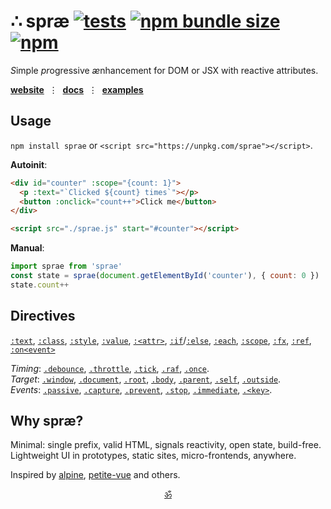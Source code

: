 # ∴ spræ [![tests](https://github.com/dy/sprae/actions/workflows/node.js.yml/badge.svg)](https://github.com/dy/sprae/actions/workflows/node.js.yml) [![npm bundle size](https://img.shields.io/bundlephobia/minzip/sprae?color=white)](https://bundlephobia.com/package/sprae) [![npm](https://img.shields.io/npm/v/sprae?color=0969da)](https://www.npmjs.com/package/sprae)

<em>S</em>imple <em>pr</em>ogressive <em>æ</em>nhancement for DOM or JSX with reactive attributes.

[**website**](https://dy.github.io/sprae)  ⋮  [**docs**](https://dy.github.io/sprae/docs)  ⋮  [**examples**](https://dy.github.io/sprae/drops)


## Usage

`npm install sprae` or `<script src="https://unpkg.com/sprae"></script>`.

**Autoinit**:

```html
<div id="counter" :scope="{count: 1}">
  <p :text="`Clicked ${count} times`"></p>
  <button :onclick="count++">Click me</button>
</div>

<script src="./sprae.js" start="#counter"></script>
```

**Manual**:

```js
import sprae from 'sprae'
const state = sprae(document.getElementById('counter'), { count: 0 })
state.count++
```

## Directives

[`:text`](docs.md#text), [`:class`](docs.md#class), [`:style`](docs.md#style), [`:value`](docs.md#value), [`:<attr>`](docs.md#attr), [`:if`](docs.md#if)/[`:else`](docs.md#else), [`:each`](docs.md#each), [`:scope`](docs.md#scope), [`:fx`](docs.md#fx), [`:ref`](docs.md#ref), [`:on<event>`](docs.md#onevent)

_Timing_: [`.debounce`](docs.md#debounce), [`.throttle`](docs.md#throttle), [`.tick`](docs.md#tick), [`.raf`](docs.md#raf), [`.once`](docs.md#once).<br>
_Target_: [`.window`](docs.md#targets), [`.document`](docs.md#targets), [`.root`](docs.md#targets), [`.body`](docs.md#targets), [`.parent`](docs.md#targets), [`.self`](docs.md#targets), [`.outside`](docs.md#targets).<br>
_Events_: [`.passive`](docs.md#events), [`.capture`](docs.md#events), [`.prevent`](docs.md#prevent), [`.stop`](docs.md#stop), [`.immediate`](docs.md#stop), [`.<key>`](docs.md#key-filters).

<!--
## Micro

Micro sprae version is 2.5kb bundle with essentials:

* no multieffects `:a:b`
* no modifiers `:a.x.y`
* no sequences `:ona..onb`
* no `:each`, `:if`, `:value`
-->


## Why spræ?

Minimal: single prefix, valid HTML, signals reactivity, open state, build-free. Lightweight UI in prototypes, static sites, micro-frontends, anywhere.

<!--
|                       | [AlpineJS](https://github.com/alpinejs/alpine)          | [Petite-Vue](https://github.com/vuejs/petite-vue)        | Sprae            |
|-----------------------|-------------------|-------------------|------------------|
| _Size_              | ~10KB             | ~6KB              | ~5KB             |
| _Memory_            | 5.05             | 3.16              | 2.78             |
| _Performance_       | 2.64             | 2.43              | 1.76             |
| _CSP_               | Limited                | No                | Yes              |
| _SSR_ | No | No | No |
| _Evaluation_        | [`new AsyncFunction`](https://github.com/alpinejs/alpine/blob/main/packages/alpinejs/src/evaluator.js#L81) | [`new Function`](https://github.com/vuejs/petite-vue/blob/main/src/eval.ts#L20) | [`new Function`]() / [justin](https://github.com/dy/subscript)           |
| _Reactivity_        | `Alpine.store`    | _@vue/reactivity_   | _signals_ |
| _Sandboxing_        | No                | No                | Yes              |
| _Directives_ | `:`, `x-`, `{}` | `:`, `v-`, `@`, `{}` | `:` |
| _Magic_               | `$data` | `$app`   | - |
| _Fragments_ | Yes | No | Yes |
| _Plugins_ | Yes | No | Yes |
| _Modifiers_ | Yes | No | Yes |

_Nested directives_ Yes
_Inline directives_ Yes
-->

<!--
### Drops

* ToDo MVC: [demo](https://dy.github.io/sprae/examples/todomvc), [code](https://github.com/dy/sprae/blob/main/examples/todomvc.html)
* JS Framework Benchmark: [demo](https://dy.github.io/sprae/examples/js-framework-benchmark), [code](https://github.com/dy/sprae/blob/main/examples/js-framework-benchmark.html)
* Wavearea: [demo](https://dy.github.io/wavearea?src=//cdn.freesound.org/previews/586/586281_2332564-lq.mp3), [code](https://github.com/dy/wavearea)
* Carousel: [demo](https://rwdevelopment.github.io/sprae_js_carousel/), [code](https://github.com/RWDevelopment/sprae_js_carousel)
* Tabs: [demo](https://rwdevelopment.github.io/sprae_js_tabs/), [code](https://github.com/RWDevelopment/sprae_js_tabs?tab=readme-ov-file)-->
<!-- * Prostogreen [demo](https://web-being.org/prostogreen/), [code](https://github.com/web-being/prostogreen/) -->


Inspired by [alpine](https://github.com/alpinejs/alpine), [petite-vue](https://github.com/vuejs/petite-vue) and others. <!--[lucia](https://github.com/aidenybai/lucia), [nuejs](https://github.com/nuejs/nuejs), [hmpl](https://github.com/hmpl-language/hmpl), [unpoly](https://unpoly.com/up.link), [dagger](https://github.com/dagger8224/dagger.js)-->


<p align="center"><a href="https://github.com/krsnzd/license/">ॐ</a></p>
